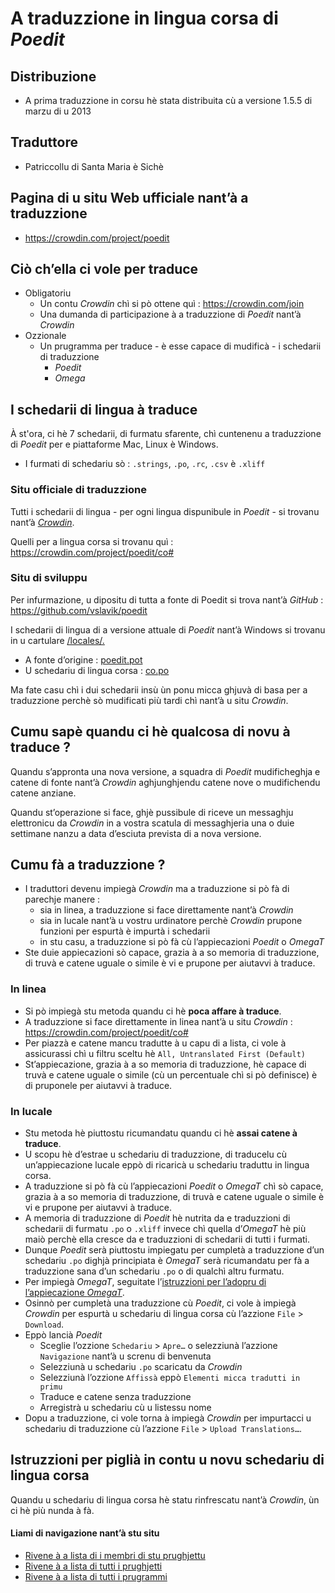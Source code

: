 # A traduzzione in lingua corsa di _Poedit_

## Distribuzione
- A prima traduzzione in corsu hè stata distribuita cù a versione 1.5.5 di marzu di u 2013

## Traduttore
- Patriccollu di Santa Maria è Sichè

## Pagina di u situ Web ufficiale nant’à a traduzzione
- https://crowdin.com/project/poedit

## Ciò ch’ella ci vole per traduce
- Obligatoriu
  - Un contu _Crowdin_ chì si pò ottene quì : https://crowdin.com/join
  - Una dumanda di participazione à a traduzzione di _Poedit_ nant’à _Crowdin_
- Ozzionale
  - Un prugramma per traduce - è esse capace di mudificà - i schedarii di traduzzione
    - _Poedit_
	- _Omega_

## I schedarii di lingua à traduce

À st'ora, ci hè 7 schedarii, di furmatu sfarente, chì cuntenenu a traduzzione di _Poedit_ per e piattaforme Mac, Linux è Windows.

- I furmati di schedariu sò : `.strings`, `.po`, `.rc`, `.csv` è `.xliff`

### Situ officiale di traduzzione

Tutti i schedarii di lingua - per ogni lingua dispunibule in _Poedit_ - si trovanu nant’à [_Crowdin_](https://crowdin.com/project/poedit).

Quelli per a lingua corsa si trovanu quì : https://crowdin.com/project/poedit/co#

### Situ di sviluppu

Per infurmazione, u dipositu di tutta a fonte di Poedit si trova nant’à _GitHub_ :  
   https://github.com/vslavik/poedit

I schedarii di lingua di a versione attuale di _Poedit_ nant’à Windows si trovanu in u cartulare [/locales/.](https://github.com/vslavik/poedit/tree/master/locales)

- A fonte d’origine : [poedit.pot](https://github.com/vslavik/poedit/blob/master/locales/poedit.pot)
- U schedariu di lingua corsa : [co.po](https://github.com/vslavik/poedit/blob/master/locales/co.po)

Ma fate casu chì i dui schedarii insù ùn ponu micca ghjuvà di basa per a traduzzione perchè sò mudificati più tardi chì nant’à u situ _Crowdin_.

## Cumu sapè quandu ci hè qualcosa di novu à traduce ?

Quandu s’appronta una nova versione, a squadra di _Poedit_ mudificheghja e catene di fonte nant’à _Crowdin_ aghjunghjendu catene nove o mudifichendu catene anziane.  

Quandu st’operazione si face, ghjè pussibule di riceve un messaghju elettronicu da _Crowdin_ in a vostra scatula di messaghjeria una o duie settimane nanzu a data d’esciuta prevista di a nova versione.  

## Cumu fà a traduzzione ?

- I traduttori devenu impiegà _Crowdin_ ma a traduzzione si pò fà di parechje manere :
  - sia in linea, a traduzzione si face direttamente nant’à _Crowdin_
  - sia in lucale nant’à u vostru urdinatore perchè _Crowdin_ prupone funzioni per espurtà è impurtà i schedarii
  - in stu casu, a traduzzione si pò fà cù l’appiecazioni _Poedit_ o _OmegaT_
- Ste duie appiecazioni sò capace, grazia à a so memoria di traduzzione, di truvà e catene uguale o simile è vi e prupone per aiutavvi à traduce.

### In linea
- Si pò impiegà stu metoda quandu ci hè __poca affare à traduce__.
- A traduzzione si face direttamente in linea nant’à u situ _Crowdin_ :  
  https://crowdin.com/project/poedit/co#
- Per piazzà e catene mancu tradutte à u capu di a lista, ci vole à assicurassi chì u filtru sceltu hè `All, Untranslated First (Default)`
- St’appiecazione, grazia à a so memoria di traduzzione, hè capace di truvà e catene uguale o simile (cù un percentuale chì si pò definisce) è di pruponele per aiutavvi à traduce.

### In lucale
- Stu metoda hè piuttostu ricumandatu quandu ci hè __assai catene à traduce__.
- U scopu hè d’estrae u schedariu di traduzzione, di traducelu cù un’appiecazione lucale eppò di ricaricà u schedariu traduttu in lingua corsa.
- A traduzzione si pò fà cù l’appiecazioni _Poedit_ o _OmegaT_ chì sò capace, grazia à a so memoria di traduzzione, di truvà e catene uguale o simile è vi e prupone per aiutavvi à traduce.
- A memoria di traduzzione di _Poedit_ hè nutrita da e traduzzioni di schedarii di furmatu `.po` o `.xliff` invece chì quella d’_OmegaT_ hè più maiò perchè ella cresce da e traduzzioni di schedarii di tutti i furmati.
- Dunque _Poedit_ serà piuttostu impiegatu per cumpletà a traduzzione d’un schedariu `.po` dighjà principiata è _OmegaT_ serà ricumandatu per fà a traduzzione sana d’un schedariu `.po` o di qualchì altru furmatu.
- Per impiegà _OmegaT_, seguitate l’[istruzzioni per l’adopru di l’appiecazione _OmegaT_](OmegaT.md).
- Osinnò per cumpletà una traduzzione cù _Poedit_, ci vole à impiegà _Crowdin_ per espurtà u schedariu di lingua corsa cù l’azzione `File` > `Download`.
- Eppò lancià _Poedit_
  - Sceglie l’ozzione `Schedariu` > `Apre…` o selezziunà l’azzione `Navigazione` nant’à u screnu di benvenuta
  - Selezziunà u schedariu `.po` scaricatu da _Crowdin_
  - Selezziunà l’ozzione `Affissà` eppò `Elementi micca tradutti in primu`
  - Traduce e catene senza traduzzione
  - Arregistrà u schedariu cù u listessu nome
- Dopu a traduzzione, ci vole torna à impiegà _Crowdin_ per impurtacci u schedariu di traduzzione cù l’azzione `File` > `Upload Translations…`.

## Istruzzioni per piglià in contu u novu schedariu di lingua corsa

Quandu u schedariu di lingua corsa hè statu rinfrescatu nant’à _Crowdin_, ùn ci hè più nunda à fà.

#### Liami di navigazione nant’à stu situ
- [Rivene à a lista di i membri di stu prughjettu](./)
- [Rivene à a lista di tutti i prughjetti](../)
- [Rivene à a lista di tutti i prugrammi](../../../../#readme)
